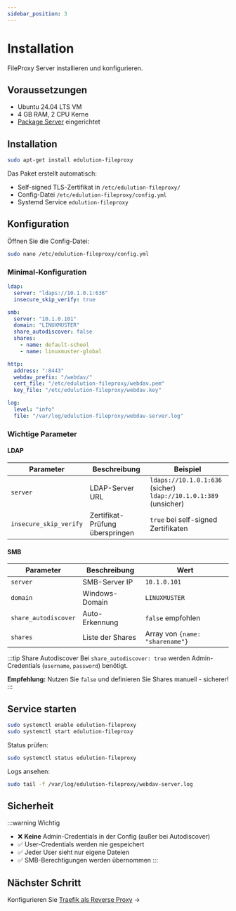 ```yaml
---
sidebar_position: 3
---
```


# Installation

FileProxy Server installieren und konfigurieren.

## Voraussetzungen

- Ubuntu 24.04 LTS VM
- 4 GB RAM, 2 CPU Kerne
- [Package Server](./package-server) eingerichtet

## Installation

```bash
sudo apt-get install edulution-fileproxy
```

Das Paket erstellt automatisch:
- Self-signed TLS-Zertifikat in `/etc/edulution-fileproxy/`
- Config-Datei `/etc/edulution-fileproxy/config.yml`
- Systemd Service `edulution-fileproxy`

## Konfiguration

Öffnen Sie die Config-Datei:

```bash
sudo nano /etc/edulution-fileproxy/config.yml
```

### Minimal-Konfiguration

```yaml
ldap:
  server: "ldaps://10.1.0.1:636"
  insecure_skip_verify: true

smb:
  server: "10.1.0.101"
  domain: "LINUXMUSTER"
  share_autodiscover: false
  shares:
    - name: default-school
    - name: linuxmuster-global

http:
  address: ":8443"
  webdav_prefix: "/webdav/"
  cert_file: "/etc/edulution-fileproxy/webdav.pem"
  key_file: "/etc/edulution-fileproxy/webdav.key"

log:
  level: "info"
  file: "/var/log/edulution-fileproxy/webdav-server.log"
```

### Wichtige Parameter

#### LDAP

| Parameter | Beschreibung | Beispiel |
|-----------|--------------|----------|
| `server` | LDAP-Server URL | `ldaps://10.1.0.1:636` (sicher)<br/>`ldap://10.1.0.1:389` (unsicher) |
| `insecure_skip_verify` | Zertifikat-Prüfung überspringen | `true` bei self-signed Zertifikaten |

#### SMB

| Parameter | Beschreibung | Wert |
|-----------|--------------|------|
| `server` | SMB-Server IP | `10.1.0.101` |
| `domain` | Windows-Domain | `LINUXMUSTER` |
| `share_autodiscover` | Auto-Erkennung | `false` empfohlen |
| `shares` | Liste der Shares | Array von `{name: "sharename"}` |

:::tip Share Autodiscover
Bei `share_autodiscover: true` werden Admin-Credentials (`username`, `password`) benötigt.

**Empfehlung:** Nutzen Sie `false` und definieren Sie Shares manuell - sicherer!
:::

## Service starten

```bash
sudo systemctl enable edulution-fileproxy
sudo systemctl start edulution-fileproxy
```

Status prüfen:

```bash
sudo systemctl status edulution-fileproxy
```

Logs ansehen:

```bash
sudo tail -f /var/log/edulution-fileproxy/webdav-server.log
```

## Sicherheit

:::warning Wichtig
- ❌ **Keine** Admin-Credentials in der Config (außer bei Autodiscover)
- ✅ User-Credentials werden nie gespeichert
- ✅ Jeder User sieht nur eigene Dateien
- ✅ SMB-Berechtigungen werden übernommen
:::

## Nächster Schritt

Konfigurieren Sie [Traefik als Reverse Proxy](./traefik-config) →
